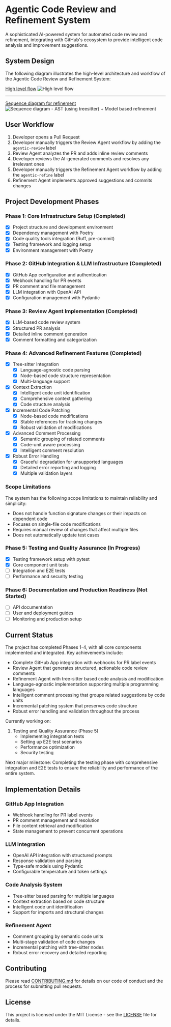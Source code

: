 # Agentic Code Review and Refinement System

A sophisticated AI-powered system for automated code review and refinement, integrating with GitHub's ecosystem to provide intelligent code analysis and improvement suggestions.

## System Design

The following diagram illustrates the high-level architecture and workflow of the Agentic Code Review and Refinement System:

[High level flow](https://excalidraw.com/#room=4dd1c0e4005f7423fa9e,y147i26ttB-UIqxbYdifxw)
![High level flow](docs/assets/Design%20-%20Code%20Review%20%26%20Refinement%20Agent.png)

---
[Sequence diagram for refinement](https://excalidraw.com/#json=5ZTVdYF8S7wBNruJcUFj3,w8Nr423cho_GauPzmjNmQw)
![Sequence diagram - AST (using treesitter) + Model based refinement](docs/assets/Seq%20diagram%20-%20Refinement%20agent.png)

## User Workflow

1. Developer opens a Pull Request
2. Developer manually triggers the Review Agent workflow by adding the `agentic-review` label
3. Review Agent analyzes the PR and adds inline review comments
4. Developer reviews the AI-generated comments and resolves any irrelevant ones
5. Developer manually triggers the Refinement Agent workflow by adding the `agentic-refine` label
6. Refinement Agent implements approved suggestions and commits changes

## Project Development Phases

### Phase 1: Core Infrastructure Setup (Completed)
- [x] Project structure and development environment
- [x] Dependency management with Poetry
- [x] Code quality tools integration (Ruff, pre-commit)
- [x] Testing framework and logging setup
- [x] Environment management with Poetry

### Phase 2: GitHub Integration & LLM Infrastructure (Completed)
- [x] GitHub App configuration and authentication
- [x] Webhook handling for PR events
- [x] PR comment and file management
- [x] LLM integration with OpenAI API
- [x] Configuration management with Pydantic

### Phase 3: Review Agent Implementation (Completed)
- [x] LLM-based code review system
- [x] Structured PR analysis
- [x] Detailed inline comment generation
- [x] Comment formatting and categorization

### Phase 4: Advanced Refinement Features (Completed)
- [x] Tree-sitter Integration
  - [x] Language-agnostic code parsing
  - [x] Node-based code structure representation
  - [x] Multi-language support
- [x] Context Extraction
  - [x] Intelligent code unit identification
  - [x] Comprehensive context gathering
  - [x] Code structure analysis
- [x] Incremental Code Patching
  - [x] Node-based code modifications
  - [x] Stable references for tracking changes
  - [x] Robust validation of modifications
- [x] Advanced Comment Processing
  - [x] Semantic grouping of related comments
  - [x] Code-unit aware processing
  - [x] Intelligent comment resolution
- [x] Robust Error Handling
  - [x] Graceful degradation for unsupported languages
  - [x] Detailed error reporting and logging
  - [x] Multiple validation layers

### Scope Limitations
The system has the following scope limitations to maintain reliability and simplicity:
- Does not handle function signature changes or their impacts on dependent code
- Focuses on single-file code modifications
- Requires manual review of changes that affect multiple files
- Does not automatically update test cases

### Phase 5: Testing and Quality Assurance (In Progress)
- [x] Testing framework setup with pytest
- [x] Core component unit tests
- [ ] Integration and E2E tests
- [ ] Performance and security testing

### Phase 6: Documentation and Production Readiness (Not Started)
- [ ] API documentation
- [ ] User and deployment guides
- [ ] Monitoring and production setup

## Current Status

The project has completed Phases 1-4, with all core components implemented and integrated. Key achievements include:

- Complete GitHub App integration with webhooks for PR label events
- Review Agent that generates structured, actionable code review comments
- Refinement Agent with tree-sitter based code analysis and modification
- Language-agnostic implementation supporting multiple programming languages
- Intelligent comment processing that groups related suggestions by code units
- Incremental patching system that preserves code structure
- Robust error handling and validation throughout the process

Currently working on:
1. Testing and Quality Assurance (Phase 5)
   - Implementing integration tests
   - Setting up E2E test scenarios
   - Performance optimization
   - Security testing

Next major milestone: Completing the testing phase with comprehensive integration and E2E tests to ensure the reliability and performance of the entire system.

## Implementation Details

### GitHub App Integration
- Webhook handling for PR label events
- PR comment management and resolution
- File content retrieval and modification
- State management to prevent concurrent operations

### LLM Integration
- OpenAI API integration with structured prompts
- Response validation and parsing
- Type-safe models using Pydantic
- Configurable temperature and token settings

### Code Analysis System
- Tree-sitter based parsing for multiple languages
- Context extraction based on code structure
- Intelligent code unit identification
- Support for imports and structural changes

### Refinement Agent
- Comment grouping by semantic code units
- Multi-stage validation of code changes
- Incremental patching with tree-sitter nodes
- Robust error recovery and detailed reporting

## Contributing

Please read [CONTRIBUTING.md](CONTRIBUTING.md) for details on our code of conduct and the process for submitting pull requests.

## License

This project is licensed under the MIT License - see the [LICENSE](LICENSE) file for details.
